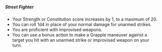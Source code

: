 ##### Street Fighter

- Your Strength or Constitution score increases by 1, to a maximum of 20.
- You can roll 1d4 in place of your normal damage for unarmed strikes.
- You are proficient with improvised weapons.
- You can use a bonus action to make a Grapple maneuver against a target you hit with an unarmed strike or improvised weapon on your turn.
